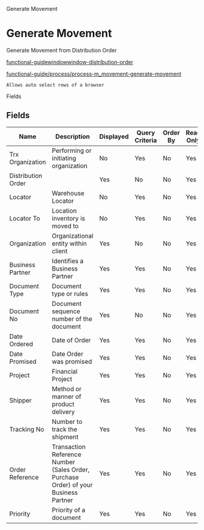
Generate Movement
# Generate Movement


Generate Movement from Distribution Order

[functional-guidewindowwindow-distribution-order](functional-guidewindowwindow-distribution-order.md)

[functional-guide/process/process-m_movement-generate-movement](functional-guide/process/process-m_movement-generate-movement.md)

```
Allows auto select rows of a browser
```
Fields
## Fields




Name               | Description                                                                         | Displayed | Query Criteria | Order By | Read Only | Mandatory
------------------ | ----------------------------------------------------------------------------------- | --------- | -------------- | -------- | --------- | ---------
Trx Organization   | Performing or initiating organization                                               | No        | Yes            | No       | Yes       | No       
Distribution Order |                                                                                     | Yes       | No             | No       | Yes       | No       
Locator            | Warehouse Locator                                                                   | No        | Yes            | No       | Yes       | No       
Locator To         | Location inventory is moved to                                                      | No        | Yes            | No       | Yes       | No       
Organization       | Organizational entity within client                                                 | Yes       | No             | No       | Yes       | No       
Business Partner   | Identifies a Business Partner                                                       | Yes       | Yes            | No       | Yes       | No       
Document Type      | Document type or rules                                                              | Yes       | Yes            | No       | Yes       | No       
Document No        | Document sequence number of the document                                            | Yes       | No             | No       | Yes       | No       
Date Ordered       | Date of Order                                                                       | Yes       | Yes            | No       | Yes       | No       
Date Promised      | Date Order was promised                                                             | Yes       | Yes            | No       | Yes       | No       
Project            | Financial Project                                                                   | Yes       | Yes            | No       | Yes       | No       
Shipper            | Method or manner of product delivery                                                | Yes       | Yes            | No       | Yes       | No       
Tracking No        | Number to track the shipment                                                        | Yes       | Yes            | No       | Yes       | No       
Order Reference    | Transaction Reference Number (Sales Order, Purchase Order) of your Business Partner | Yes       | Yes            | No       | Yes       | No       
Priority           | Priority of a document                                                              | Yes       | Yes            | No       | Yes       | No       
